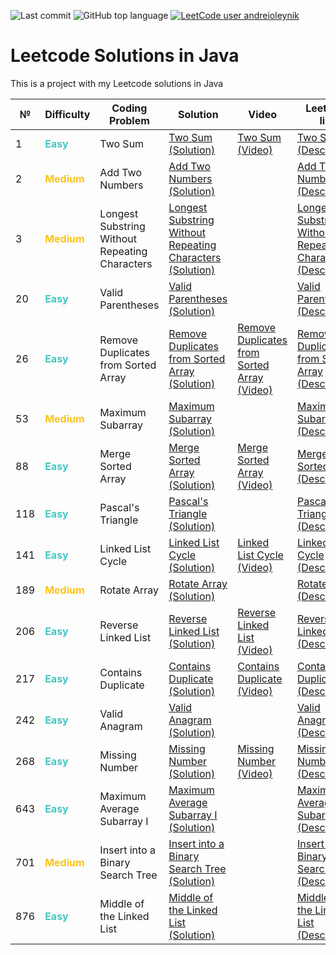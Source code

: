 ![Last commit](https://img.shields.io/github/last-commit/a-oleynik/leetcode-java?style=for-the-badge&color=9cf&logo=git)
![GitHub top language](https://img.shields.io/github/languages/top/a-oleynik/leetcode-java?style=for-the-badge&color=blue)
[![LeetCode user andreioleynik](https://img.shields.io/badge/dynamic/json?style=for-the-badge&labelColor=black&color=%23ffa116&label=Solved&query=solvedOverTotal&url=https%3A%2F%2Fleetcode-badge.vercel.app%2Fapi%2Fusers%2Fandreioleynik&logo=leetcode&logoColor=yellow)](https://leetcode.com/u/andreioleynik/)

# Leetcode Solutions in Java

This is a project with my Leetcode solutions in Java

| №   | Difficulty                                     | Coding Problem                                 | Solution                                                                                                                                                                                       | Video                                                                                      | Leetcode link                                                                                                                                             |
|-----|------------------------------------------------|------------------------------------------------|------------------------------------------------------------------------------------------------------------------------------------------------------------------------------------------------|--------------------------------------------------------------------------------------------|-----------------------------------------------------------------------------------------------------------------------------------------------------------|
| 1   | <span style="color:#46c6c2"> **Easy**</span>   | Two Sum                                        | [Two Sum (Solution)](https://github.com/a-oleynik/leetcode-java/tree/master/src/main/java/com/oleynik/java/leetcode/twosum/Solution.java)                                                      | [Two Sum (Video)](https://www.youtube.com/watch?v=ED2CVzR3kM0)                             | [Two Sum (Description)](https://leetcode.com/problems/two-sum/description/)                                                                               |
| 2   | <span style="color:#fac31d"> **Medium**</span> | Add Two Numbers                                | [Add Two Numbers (Solution)](https://github.com/a-oleynik/leetcode-java/tree/master/src/main/java/com/oleynik/java/leetcode/addtwonumbers/Solution.java)                                       |                                                                                            | [Add Two Numbers (Description)](https://leetcode.com/problems/add-two-numbers/description/)                                                               |
| 3   | <span style="color:#fac31d"> **Medium**</span> | Longest Substring Without Repeating Characters | [Longest Substring Without Repeating Characters (Solution)](https://github.com/a-oleynik/leetcode-java/tree/master/src/main/java/com/oleynik/java/leetcode/longesrtsubstreang3/Solution.java)  |                                                                                            | [Longest Substring Without Repeating Characters (Description)](https://leetcode.com/problems/longest-substring-without-repeating-characters/description/) |
| 20  | <span style="color:#46c6c2"> **Easy**</span>   | Valid Parentheses                              | [Valid Parentheses (Solution)](https://github.com/a-oleynik/leetcode-java/tree/master/src/main/java/com/oleynik/java/leetcode/validparentheses/Solution.java)                                  |                                                                                            | [Valid Parentheses (Description)](https://leetcode.com/problems/valid-parentheses/description/)                                                           |
| 26  | <span style="color:#46c6c2"> **Easy**</span>   | Remove Duplicates from Sorted Array            | [Remove Duplicates from Sorted Array (Solution)](https://github.com/a-oleynik/leetcode-java/tree/master/src/main/java/com/oleynik/java/leetcode/removeduplicatesfromsortedarray/Solution.java) | [Remove Duplicates from Sorted Array (Video)](https://www.youtube.com/watch?v=22O96AXx1TQ) | [Remove Duplicates from Sorted Array (Description)](https://leetcode.com/problems/remove-duplicates-from-sorted-array/description/)                       |
| 53  | <span style="color:#fac31d"> **Medium**</span> | Maximum Subarray                               | [Maximum Subarray (Solution)](https://github.com/a-oleynik/leetcode-java/tree/master/src/main/java/com/oleynik/java/leetcode/maxsubarray/Solution.java)                                        |                                                                                            | [Maximum Subarray (Description)](https://leetcode.com/problems/maximum-subarray/description/)                                                             |
| 88  | <span style="color:#46c6c2"> **Easy**</span>   | Merge Sorted Array                             | [Merge Sorted Array (Solution)](https://github.com/a-oleynik/leetcode-java/tree/master/src/main/java/com/oleynik/java/leetcode/mergesortedarray/Solution.java)                                 | [Merge Sorted Array (Video)](https://www.youtube.com/watch?v=6KI6nzb7cNA)                  | [Merge Sorted Array (Description)](https://leetcode.com/problems/merge-sorted-array/description/)                                                         |
| 118 | <span style="color:#46c6c2"> **Easy**</span>   | Pascal's Triangle                              | [Pascal's Triangle (Solution)](https://github.com/a-oleynik/leetcode-java/tree/master/src/main/java/com/oleynik/java/leetcode/pascalstriangle/Solution.java)                                   |                                                                                            | [Pascal's Triangle (Description)](https://leetcode.com/problems/pascals-triangle/description/)                                                            |
| 141 | <span style="color:#46c6c2"> **Easy**</span>   | Linked List Cycle                              | [Linked List Cycle (Solution)](https://github.com/a-oleynik/leetcode-java/tree/master/src/main/java/com/oleynik/java/leetcode/linkedlistcycle/Solution.java)                                   | [Linked List Cycle (Video)](https://www.youtube.com/watch?v=NfWbjFMZ6ZE)                   | [Linked List Cycle (Description)](https://leetcode.com/problems/linked-list-cycle/description/)                                                           |
| 189 | <span style="color:#fac31d"> **Medium**</span> | Rotate Array                                   | [Rotate Array (Solution)](https://github.com/a-oleynik/leetcode-java/tree/master/src/main/java/com/oleynik/java/leetcode/rotatearray/Solution.java)                                            |                                                                                            | [Rotate Array (Description)](https://leetcode.com/problems/rotate-array/description/)                                                                     |
| 206 | <span style="color:#46c6c2"> **Easy**</span>   | Reverse Linked List                            | [Reverse Linked List (Solution)](https://github.com/a-oleynik/leetcode-java/tree/master/src/main/java/com/oleynik/java/leetcode/reverselinkedlist/Solution.java)                               | [Reverse Linked List (Video)](https://www.youtube.com/watch?v=skmuxgLeNwQ)                 | [Reverse Linked List (Description)](https://leetcode.com/problems/reverse-linked-list/description/)                                                       |
| 217 | <span style="color:#46c6c2"> **Easy**</span>   | Contains Duplicate                             | [Contains Duplicate (Solution)](https://github.com/a-oleynik/leetcode-java/tree/master/src/main/java/com/oleynik/java/leetcode/containsduplicate/Solution.java)                                | [Contains Duplicate (Video)](https://www.youtube.com/watch?v=M-oAWBHhdO0)                  | [Contains Duplicate (Description)](https://leetcode.com/problems/contains-duplicate/description/)                                                         |
| 242 | <span style="color:#46c6c2"> **Easy**</span>   | Valid Anagram                                  | [Valid Anagram (Solution)](https://github.com/a-oleynik/leetcode-java/tree/master/src/main/java/com/oleynik/java/leetcode/validanagram/Solution.java)                                          |                                                                                            | [Valid Anagram (Description)](https://leetcode.com/problems/valid-anagram/description/)                                                                   |
| 268 | <span style="color:#46c6c2"> **Easy**</span>   | Missing Number                                 | [Missing Number (Solution)](https://github.com/a-oleynik/leetcode-java/tree/master/src/main/java/com/oleynik/java/leetcode/missingnumber/Solution.java)                                        | [Missing Number (Video)](https://www.youtube.com/watch?v=ZBeDCJpsX_M)                      | [Missing Number (Description)](https://leetcode.com/problems/missing-number/description/)                                                                 |
| 643 | <span style="color:#46c6c2"> **Easy**</span>   | Maximum Average Subarray I                     | [Maximum Average Subarray I  (Solution)](https://github.com/a-oleynik/leetcode-java/tree/master/src/main/java/com/oleynik/java/leetcode/maxevaragesubarray/Solution.java)                      |                                                                                            | [Maximum Average Subarray I (Description)](https://leetcode.com/problems/maximum-average-subarray-i/description/)                                         |
| 701 | <span style="color:#fac31d"> **Medium**</span> | Insert into a Binary Search Tree               | [Insert into a Binary Search Tree (Solution)](https://github.com/a-oleynik/leetcode-java/tree/master/src/main/java/com/oleynik/java/leetcode/insertintobst/Solution.java)                      |                                                                                            | [Insert into a Binary Search Tree (Description)](https://leetcode.com/problems/insert-into-a-binary-search-tree/description/)                             |
| 876 | <span style="color:#46c6c2"> **Easy**</span>   | Middle of the Linked List                      | [Middle of the Linked List (Solution)](https://github.com/a-oleynik/leetcode-java/tree/master/src/main/java/com/oleynik/java/leetcode/middlelinkedlist/Solution.java)                          |                                                                                            | [Middle of the Linked List (Description)](https://leetcode.com/problems/middle-of-the-linked-list/description/)                                           |

